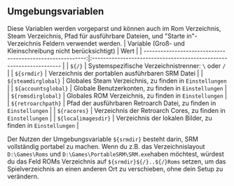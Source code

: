 ## Umgebungsvariablen
Diese Variablen werden vorgeparst und können auch im Rom Verzeichnis, Steam Verzeichnis, Pfad für ausführbare Dateien, und "Starte in"-Verzeichnis Feldern verwendet werden.
| Variable (Groß- und Kleinschreibung nicht berücksichtigt) | Wert                                                                |
| ---------------------------------------------------------:|:------------------------------------------------------------------- |
|                                                    `${/}` | Systemspezifische Verzeichnistrenner: `\` oder `/`                 |
|                                               `${srmdir}` | Verzeichnis der portablen ausführbaren SRM Datei                    |
|                                       `${steamdirglobal}` | Globales Steam Verzeichnis, zu finden in `Einstellungen`            |
|                                       `${accountsglobal}` | Globale Benutzerkonten, zu finden in `Einstellungen`                |
|                                        `${romsdirglobal}` | Globales ROM Verzeichnis, zu finden in `Einstellungen`              |
|                                        `${retroarchpath}` | Pfad der ausführbaren Retroarch Datei, zu finden in `Einstellungen` |
|                                              `${racores}` | Verzeichnis der Retroarch Cores, zu finden in `Einstellungen`       |
|                                       `${localimagesdir}` | Verzeichnis der lokalen Bilder, zu finden in `Einstellungen`        |


Der Nutzen der Umgebungsvariable `${srmdir}` besteht darin, SRM vollständig portabel zu machen. Wenn du z.B. das Verzeichnislayout `D:\Games\Roms` und `D:\Games\PortableSRM\SRM.exe`haben möchtest, würdest du das Feld ROMs Verzeichnis auf `${srmdir}${/}..${/}Roms` setzen, um das Spielverzeichnis an einen anderen Ort zu verschieben, ohne dein Setup zu verändern.
